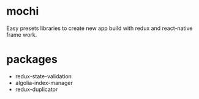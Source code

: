 # mochi
Easy presets libraries to create new app build with redux and react-native frame work.

# packages

- redux-state-validation
- algolia-index-manager
- redux-duplicator

